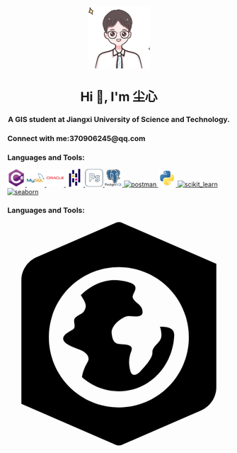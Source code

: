 <p align="center">
 <img src="https://github.com/chen-xin713/chen-xin713/blob/b744900b6c6b0a2b4b70e8be7e7959cfd037c727/%E5%A4%B4%E5%83%8F.jpg" width="140" height="140"/>
</p>

<h1 align="center">Hi 👋, I'm 尘心</h1>
<h3 align="center">A GIS student at Jiangxi University of Science and Technology.</h3>


<h3 align="left">Connect with me:370906245@qq.com</h3>
<p align="left">
</p>

<h3 align="left">Languages and Tools:</h3>
<p align="left"> <a href="https://www.w3schools.com/cs/" target="_blank" rel="noreferrer"> <img src="https://raw.githubusercontent.com/devicons/devicon/master/icons/csharp/csharp-original.svg" alt="csharp" width="40" height="40"/> </a> <a href="https://www.mysql.com/" target="_blank" rel="noreferrer"> <img src="https://raw.githubusercontent.com/devicons/devicon/master/icons/mysql/mysql-original-wordmark.svg" alt="mysql" width="40" height="40"/> </a> <a href="https://www.oracle.com/" target="_blank" rel="noreferrer"> <img src="https://raw.githubusercontent.com/devicons/devicon/master/icons/oracle/oracle-original.svg" alt="oracle" width="40" height="40"/> </a> <a href="https://pandas.pydata.org/" target="_blank" rel="noreferrer"> <img src="https://raw.githubusercontent.com/devicons/devicon/2ae2a900d2f041da66e950e4d48052658d850630/icons/pandas/pandas-original.svg" alt="pandas" width="40" height="40"/> </a> <a href="https://www.photoshop.com/en" target="_blank" rel="noreferrer"> <img src="https://raw.githubusercontent.com/devicons/devicon/master/icons/photoshop/photoshop-line.svg" alt="photoshop" width="40" height="40"/> </a> <a href="https://www.postgresql.org" target="_blank" rel="noreferrer"> <img src="https://raw.githubusercontent.com/devicons/devicon/master/icons/postgresql/postgresql-original-wordmark.svg" alt="postgresql" width="40" height="40"/> </a> <a href="https://postman.com" target="_blank" rel="noreferrer"> <img src="https://www.vectorlogo.zone/logos/getpostman/getpostman-icon.svg" alt="postman" width="40" height="40"/> </a> <a href="https://www.python.org" target="_blank" rel="noreferrer"> <img src="https://raw.githubusercontent.com/devicons/devicon/master/icons/python/python-original.svg" alt="python" width="40" height="40"/> </a> <a href="https://scikit-learn.org/" target="_blank" rel="noreferrer"> <img src="https://upload.wikimedia.org/wikipedia/commons/0/05/Scikit_learn_logo_small.svg" alt="scikit_learn" width="40" height="40"/> </a> <a href="https://seaborn.pydata.org/" target="_blank" rel="noreferrer"> <img src="https://seaborn.pydata.org/_images/logo-mark-lightbg.svg" alt="seaborn" width="40" height="40"/> </a> 
</p>

<h3 align="left">Languages and Tools:</h3>
<p align="left">
<svg role="img" viewBox="0 0 24 24" xmlns="http://www.w3.org/2000/svg"><title>ArcGIS</title><path d="M12 0a.84923.84923 0 0 0-.33766.07031l-8.5183 3.69444C2.1458 4.19776 1.4997 5.1816 1.4997 6.2697v13.2521l10.16264 4.40783c.21517.09333.46015.09407.67532.00073l8.5183-3.6959c.99824-.43301 1.64434-1.41685 1.64434-2.50495V4.47814L12.33766.06958C12.23007.02291 12.11516-.00005 12 0Zm0 4.83705c4.16294 0 7.53757 3.3746 7.53757 7.53757S16.163 19.91218 12 19.91218c-4.163 0-7.53757-3.37462-7.53757-7.53756S7.837 4.83705 12 4.83705zm-.3501 1.38871c-.89685-.02267-2.32742.2409-3.74645 1.6143.34958.55454.64544.97782.49 1.41801-.23127.65503-.5139.51378-1.07083.99466-.39567.34169.2067 1.01292-.31275 1.30595-.51945.29306-1.21315.6636-.94925 1.17557.2639.51196 1.4691.83013 1.95929 1.07522.49018.2451.92812.70605.6072 1.2371-.31403.51948-.53713 1.13083-.60134 1.60917 1.0549.94423 2.44706 1.51909 3.97423 1.51909 3.2928 0 5.81772-2.71048 5.96208-6.00017.04062-.92531-.93924-.93972-1.53447-.93972 0 0 .34061.92356.01831 1.43632-.3223.51278-.84968.76166-.83498 1.37699.01464.61533-.93743 1.5967-1.2598 1.9483-.32223.35163-.9228.74718-1.12796-.0586-.2051-.80579-.12596-1.47799.1084-2.04938.23442-.57136-.2174-.74707-.92068-.76174-.7032-.01463-1.0798-.10795-1.18656-1.19315-.08787-.89369 1.2429-1.84356 1.81426-1.84356.33406 0 1.45485.21963 1.50737-.34058.08056-.8593-.8204-1.04164-1.03934-1.60185C13.2877 7.58747 14.98596 6.60707 12 6.24993c-.10475-.01253-.22199-.02093-.3501-.02417z"/></svg>
</p>
